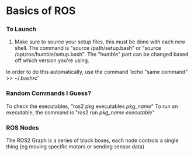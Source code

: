 # Basics of ROS

### To Launch
1. Make sure to source your setup files, this must be done with each new shell. The command is "source /path/setup.bash" or "source /opt/ros/humble/setup.bash". The "humble" part can be changed based off which version you're using.

In order to do this automatically, use the command 'echo "same command" >> ~/.bashrc'

### Random Commands I Guess?
To check the executables, "ros2 pkg executables *pkg_name*"
To run an executable, the command is "ros2 run *pkg_name* *executable*"

### ROS Nodes
The ROS2  Graph is a series of black boxes, each node controls a single thing (eg moving specific motors or sending sensor data)